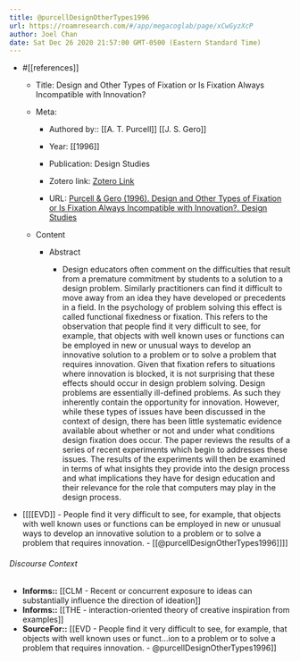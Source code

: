 ```yaml
---
title: @purcellDesignOtherTypes1996
url: https://roamresearch.com/#/app/megacoglab/page/xCwGyzXcP
author: Joel Chan
date: Sat Dec 26 2020 21:57:00 GMT-0500 (Eastern Standard Time)
---
```


- #[[references]]

    - Title: Design and Other Types of Fixation or Is Fixation Always Incompatible with Innovation?

    - Meta:

        - Authored by:: [[A. T. Purcell]] [[J. S. Gero]]

        - Year: [[1996]]

        - Publication: Design Studies

        - Zotero link: [Zotero Link](zotero://select/items/1_8JA4KVQ3)

        - URL: [Purcell & Gero (1996). Design and Other Types of Fixation or Is Fixation Always Incompatible with Innovation?. Design Studies](undefined)

    - Content

        - Abstract

            - Design educators often comment on the difficulties that result from a premature commitment by students to a solution to a design problem. Similarly practitioners can find it difficult to move away from an idea they have developed or precedents in a field. In the psychology of problem solving this effect is called functional fixedness or fixation. This refers to the observation that people find it very difficult to see, for example, that objects with well known uses or functions can be employed in new or unusual ways to develop an innovative solution to a problem or to solve a problem that requires innovation. Given that fixation refers to situations where innovation is blocked, it is not surprising that these effects should occur in design problem solving. Design problems are essentially ill-defined problems. As such they inherently contain the opportunity for innovation. However, while these types of issues have been discussed in the context of design, there has been little systematic evidence available about whether or not and under what conditions design fixation does occur. The paper reviews the results of a series of recent experiments which begin to addresses these issues. The results of the experiments will then be examined in terms of what insights they provide into the design process and what implications they have for design education and their relevance for the role that computers may play in the design process.
- [[[[EVD]] - People find it very difficult to see, for example, that objects with well known uses or functions can be employed in new or unusual ways to develop an innovative solution to a problem or to solve a problem that requires innovation. - [[@purcellDesignOtherTypes1996]]]]

###### Discourse Context

- **Informs::** [[CLM - Recent or concurrent exposure to ideas can substantially influence the direction of ideation]]
- **Informs::** [[THE - interaction-oriented theory of creative inspiration from examples]]
- **SourceFor::** [[EVD - People find it very difficult to see, for example, that objects with well known uses or funct...ion to a problem or to solve a problem that requires innovation. - @purcellDesignOtherTypes1996]]
